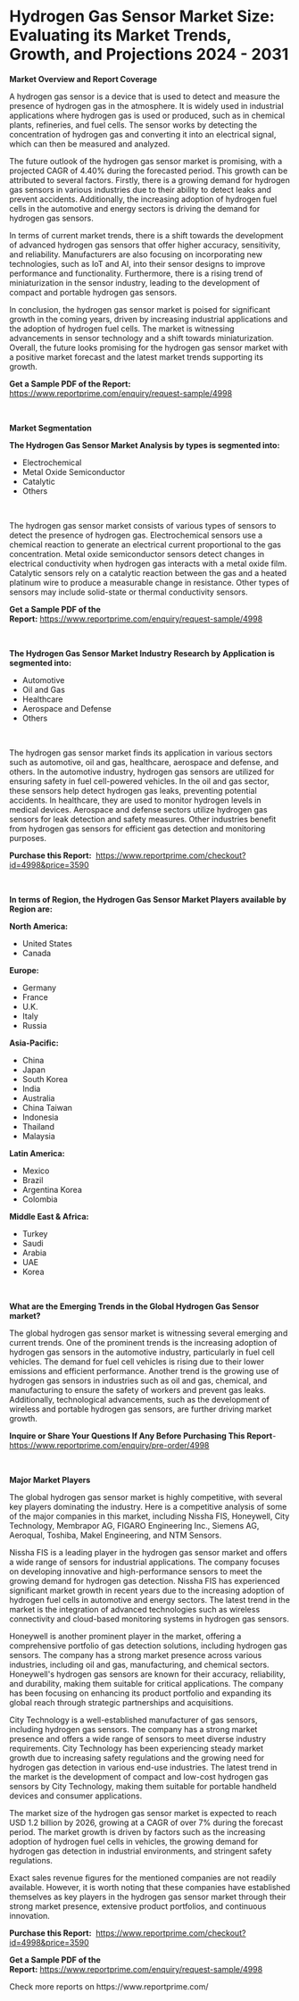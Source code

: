 <p><h1>Hydrogen Gas Sensor Market Size: Evaluating its Market Trends, Growth, and Projections 2024 - 2031</h1></p><p><strong>Market Overview and Report Coverage</strong></p>
<p><p>A hydrogen gas sensor is a device that is used to detect and measure the presence of hydrogen gas in the atmosphere. It is widely used in industrial applications where hydrogen gas is used or produced, such as in chemical plants, refineries, and fuel cells. The sensor works by detecting the concentration of hydrogen gas and converting it into an electrical signal, which can then be measured and analyzed.</p><p>The future outlook of the hydrogen gas sensor market is promising, with a projected CAGR of 4.40% during the forecasted period. This growth can be attributed to several factors. Firstly, there is a growing demand for hydrogen gas sensors in various industries due to their ability to detect leaks and prevent accidents. Additionally, the increasing adoption of hydrogen fuel cells in the automotive and energy sectors is driving the demand for hydrogen gas sensors.</p><p>In terms of current market trends, there is a shift towards the development of advanced hydrogen gas sensors that offer higher accuracy, sensitivity, and reliability. Manufacturers are also focusing on incorporating new technologies, such as IoT and AI, into their sensor designs to improve performance and functionality. Furthermore, there is a rising trend of miniaturization in the sensor industry, leading to the development of compact and portable hydrogen gas sensors.</p><p>In conclusion, the hydrogen gas sensor market is poised for significant growth in the coming years, driven by increasing industrial applications and the adoption of hydrogen fuel cells. The market is witnessing advancements in sensor technology and a shift towards miniaturization. Overall, the future looks promising for the hydrogen gas sensor market with a positive market forecast and the latest market trends supporting its growth.</p></p>
<p><strong>Get a Sample PDF of the Report:</strong> <a href="https://www.reportprime.com/enquiry/request-sample/4998">https://www.reportprime.com/enquiry/request-sample/4998</a></p>
<p>&nbsp;</p>
<p><strong>Market Segmentation</strong></p>
<p><strong>The Hydrogen Gas Sensor Market Analysis by types is segmented into:</strong></p>
<p><ul><li>Electrochemical</li><li>Metal Oxide Semiconductor</li><li>Catalytic</li><li>Others</li></ul></p>
<p>&nbsp;</p>
<p><p>The hydrogen gas sensor market consists of various types of sensors to detect the presence of hydrogen gas. Electrochemical sensors use a chemical reaction to generate an electrical current proportional to the gas concentration. Metal oxide semiconductor sensors detect changes in electrical conductivity when hydrogen gas interacts with a metal oxide film. Catalytic sensors rely on a catalytic reaction between the gas and a heated platinum wire to produce a measurable change in resistance. Other types of sensors may include solid-state or thermal conductivity sensors.</p></p>
<p><strong>Get a Sample PDF of the Report:</strong>&nbsp;<a href="https://www.reportprime.com/enquiry/request-sample/4998">https://www.reportprime.com/enquiry/request-sample/4998</a></p>
<p>&nbsp;</p>
<p><strong>The Hydrogen Gas Sensor Market Industry Research by Application is segmented into:</strong></p>
<p><ul><li>Automotive</li><li>Oil and Gas</li><li>Healthcare</li><li>Aerospace and Defense</li><li>Others</li></ul></p>
<p>&nbsp;</p>
<p><p>The hydrogen gas sensor market finds its application in various sectors such as automotive, oil and gas, healthcare, aerospace and defense, and others. In the automotive industry, hydrogen gas sensors are utilized for ensuring safety in fuel cell-powered vehicles. In the oil and gas sector, these sensors help detect hydrogen gas leaks, preventing potential accidents. In healthcare, they are used to monitor hydrogen levels in medical devices. Aerospace and defense sectors utilize hydrogen gas sensors for leak detection and safety measures. Other industries benefit from hydrogen gas sensors for efficient gas detection and monitoring purposes.</p></p>
<p><strong>Purchase this Report:</strong>&nbsp; <a href="https://www.reportprime.com/checkout?id=4998&price=3590">https://www.reportprime.com/checkout?id=4998&price=3590</a></p>
<p>&nbsp;</p>
<p><strong>In terms of Region, the Hydrogen Gas Sensor Market Players available by Region are:</strong></p>
<p>
    <p> <strong> North America: </strong>
        <ul>
            <li>United States</li>
            <li>Canada</li>
        </ul>
        </p> 
    <p> <strong> Europe: </strong>
        <ul>
            <li>Germany</li>
            <li>France</li>
            <li>U.K.</li>
            <li>Italy</li>
            <li>Russia</li>
        </ul>
        </p> 
    <p> <strong> Asia-Pacific: </strong>
        <ul>
            <li>China</li>
            <li>Japan</li>
            <li>South Korea</li>
            <li>India</li>
            <li>Australia</li>
            <li>China Taiwan</li>
            <li>Indonesia</li>
            <li>Thailand</li>
            <li>Malaysia</li>
        </ul>
        </p> 
    <p> <strong> Latin America: </strong>
        <ul>
            <li>Mexico</li>
            <li>Brazil</li>
            <li>Argentina Korea</li>
            <li>Colombia</li>
        </ul>
        </p> 
    <p> <strong> Middle East & Africa: </strong>
        <ul>
            <li>Turkey</li>
            <li>Saudi</li>
            <li>Arabia</li>
            <li>UAE</li>
            <li>Korea</li>
        </ul>
    </p>
    </p>
<p>&nbsp;</p>
<p><strong>What are the Emerging Trends in the Global Hydrogen Gas Sensor market?</strong></p>
<p><p>The global hydrogen gas sensor market is witnessing several emerging and current trends. One of the prominent trends is the increasing adoption of hydrogen gas sensors in the automotive industry, particularly in fuel cell vehicles. The demand for fuel cell vehicles is rising due to their lower emissions and efficient performance. Another trend is the growing use of hydrogen gas sensors in industries such as oil and gas, chemical, and manufacturing to ensure the safety of workers and prevent gas leaks. Additionally, technological advancements, such as the development of wireless and portable hydrogen gas sensors, are further driving market growth.</p></p>
<p><strong>Inquire or Share Your Questions If Any Before Purchasing This Report</strong>- <a href="https://www.reportprime.com/enquiry/pre-order/4998">https://www.reportprime.com/enquiry/pre-order/4998</a></p>
<p>&nbsp;</p>
<p><strong>Major Market Players</strong></p>
<p><p>The global hydrogen gas sensor market is highly competitive, with several key players dominating the industry. Here is a competitive analysis of some of the major companies in this market, including Nissha FIS, Honeywell, City Technology, Membrapor AG, FIGARO Engineering Inc., Siemens AG, Aeroqual, Toshiba, Makel Engineering, and NTM Sensors.</p><p>Nissha FIS is a leading player in the hydrogen gas sensor market and offers a wide range of sensors for industrial applications. The company focuses on developing innovative and high-performance sensors to meet the growing demand for hydrogen gas detection. Nissha FIS has experienced significant market growth in recent years due to the increasing adoption of hydrogen fuel cells in automotive and energy sectors. The latest trend in the market is the integration of advanced technologies such as wireless connectivity and cloud-based monitoring systems in hydrogen gas sensors.</p><p>Honeywell is another prominent player in the market, offering a comprehensive portfolio of gas detection solutions, including hydrogen gas sensors. The company has a strong market presence across various industries, including oil and gas, manufacturing, and chemical sectors. Honeywell's hydrogen gas sensors are known for their accuracy, reliability, and durability, making them suitable for critical applications. The company has been focusing on enhancing its product portfolio and expanding its global reach through strategic partnerships and acquisitions.</p><p>City Technology is a well-established manufacturer of gas sensors, including hydrogen gas sensors. The company has a strong market presence and offers a wide range of sensors to meet diverse industry requirements. City Technology has been experiencing steady market growth due to increasing safety regulations and the growing need for hydrogen gas detection in various end-use industries. The latest trend in the market is the development of compact and low-cost hydrogen gas sensors by City Technology, making them suitable for portable handheld devices and consumer applications.</p><p>The market size of the hydrogen gas sensor market is expected to reach USD 1.2 billion by 2026, growing at a CAGR of over 7% during the forecast period. The market growth is driven by factors such as the increasing adoption of hydrogen fuel cells in vehicles, the growing demand for hydrogen gas detection in industrial environments, and stringent safety regulations. </p><p>Exact sales revenue figures for the mentioned companies are not readily available. However, it is worth noting that these companies have established themselves as key players in the hydrogen gas sensor market through their strong market presence, extensive product portfolios, and continuous innovation.</p></p>
<p><strong>Purchase this Report:</strong>&nbsp;&nbsp;<a href="https://www.reportprime.com/checkout?id=4998&price=3590">https://www.reportprime.com/checkout?id=4998&price=3590</a></p>
<p></p>
<p><strong>Get a Sample PDF of the Report:</strong>&nbsp;<a href="https://www.reportprime.com/enquiry/request-sample/4998">https://www.reportprime.com/enquiry/request-sample/4998</a></p>
<p>Check more reports on https://www.reportprime.com/</p>